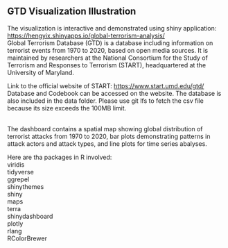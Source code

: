 ## GTD Visualization Illustration
The visualization is interactive and demonstrated using shiny application: https://hengyix.shinyapps.io/global-terrorism-analysis/ <br>
Global Terrorism Database (GTD) is a database including information on terrorist events from 1970 to 2020, based on open media sources. It is maintained by researchers at the National Consortium for the Study of Terrorism and Responses to Terrorism (START), headquartered at the University of Maryland.

Link to the official website of START: https://www.start.umd.edu/gtd/
<br>Database and Codebook can be accessed on the website.
The database is also included in the data folder. Please use git lfs to fetch the csv file because its size exceeds the 100MB limit.


<br> The dashboard contains a spatial map showing global distribution of terrorist attacks from 1970 to 2020, bar plots demonstrating patterns in attack actors and attack types, and line plots for time series abalyses.

Here are tha packages in R involved:<br>
viridis <br>
tidyverse
<br>ggrepel
<br>shinythemes
<br>shiny
<br>maps
<br>terra
<br>shinydashboard
<br>plotly
<br>rlang
<br>RColorBrewer
